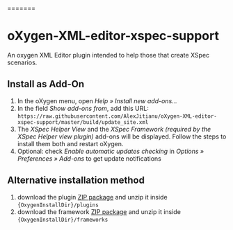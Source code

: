=======
# oXygen-XML-editor-xspec-support

An oxygen XML Editor plugin intended to help those that create XSpec scenarios.


Install as Add-On
-----------------

1. In the oXygen menu, open _Help » Install new add-ons..._
2. In the field _Show add-ons from_, add this URL: `https://raw.githubusercontent.com/AlexJitianu/oXygen-XML-editor-xspec-support/master/build/update_site.xml`
3. The _XSpec Helper View_ and the _XSpec Framework (required by the XSpec Helper view plugin)_ add-ons will be displayed. Follow the steps to install them both and restart oXygen.
4. Optional: check _Enable automatic updates checking_ in _Options » Preferences » Add-ons_ to get update notifications

Alternative installation method
-----

1. download the plugin [ZIP package](https://github.com/AlexJitianu/oXygen-XML-editor-xspec-support/raw/master/build/xspec.support-1.0-SNAPSHOT-plugin.zip) and unzip it inside `{OxygenInstallDir}/plugins`
2. download the framework [ZIP package](https://github.com/AlexJitianu/oXygen-XML-editor-xspec-support/raw/master/build/xspec.zip) and unzip it inside `{OxygenInstallDir}/frameworks`
